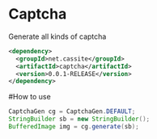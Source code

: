 # Captcha
Generate all kinds of captcha

```xml
<dependency>
  <groupId>net.cassite</groupId>
  <artifactId>captcha</artifactId>
  <version>0.0.1-RELEASE</version>
</dependency>
```

#How to use

```java
CaptchaGen cg = CaptchaGen.DEFAULT;
StringBuilder sb = new StringBuilder();
BufferedImage img = cg.generate(sb);
```